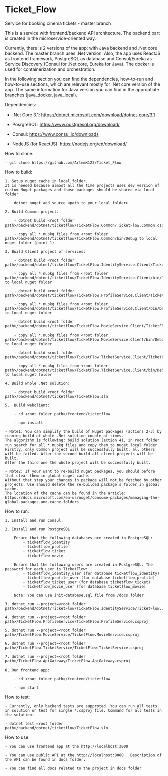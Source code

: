 # Ticket_Flow
Service for booking cinema tickets - master branch

This is a service with frontend/backend API architecture. The backend part is created in the microservice-oriented way.

Currently, there is 2 versions of the app: with Java backend and .Net core backend. The master branch uses .Net version. 
Also, the app uses ReactJS as frontend framework, PostgreSQL as database and Consul/Eureka as Service Discovery (Consul for .Net core, Eureka for Java). 
The docker is used for containerization and orchestration.

In the following section you can find the dependencies, how-to-run and how-to-use sections, which are relevant mostly for .Net core version of the app. 
The same information for Java version you can find in the approptiate branches (java_docker, java_local).

Dependencies:

 - .Net Core 3.1: https://dotnet.microsoft.com/download/dotnet-core/3.1
 
 - PosrgreSQL: https://www.postgresql.org/download/
 
 - Consul: https://www.consul.io/downloads
 
 - NodeJS (for ReactJS): https://nodejs.org/en/download/


How to clone:

    - git clone https://github.com/ArtemK123/Ticket_Flow


How to build:
 
    1. Setup nuget cache in local folder. 
	It is needed because almost all the time projects uses dev version of custom Nuget packages and those packages should be shared via local folder 
	    
		dotnet nuget add source <path to your local folder>
		
	2. Build Common project.
	
		- dotnet build <root folder path>/backend/dotnet/ticketflow/TicketFlow.Common/TicketFlow.Common.csproj
		
		- copy all *.nupkg files from <root folder path>/backend/dotnet/ticketflow/TicketFlow.Common/bin/Debug to local nuget folder (point 1)
		
	3. Build Client project of services:
	
	    - dotnet build <root folder path>/backend/dotnet/ticketflow/TicketFlow.IdentityService.Client/TicketFlow.IdentityService.Client.csproj
		
		- copy all *.nupkg files from <root folder path>/backend/dotnet/ticketflow/TicketFlow.IdentityService.Client/bin/Debug to local nuget folder
		
		- dotnet build <root folder path>/backend/dotnet/ticketflow/TicketFlow.ProfileService.Client/TicketFlow.ProfileService.Client.csproj
		
		- copy all *.nupkg files from <root folder path>/backend/dotnet/ticketflow/TicketFlow.ProfileService.Client/bin/Debug to local nuget folder
		
		- dotnet build <root folder path>/backend/dotnet/ticketflow/TicketFlow.MovieService.Client/TicketFlow.MovieService.Client.csproj
		
		- copy all *.nupkg files from <root folder path>/backend/dotnet/ticketflow/TicketFlow.MovieService.Client/bin/Debug to local nuget folder
		
		- dotnet build <root folder path>/backend/dotnet/ticketflow/TicketFlow.TicketService.Client/TicketFlow.TicketService.Client.csproj
		
		- copy all *.nupkg files from <root folder path>/backend/dotnet/ticketflow/TicketFlow.TicketService.Client/bin/Debug to local nuget folder
		
	4. Build whole .Net solution:
	    
		- dotnet build <root folder path>/backend/dotnet/ticketflow/TicketFlow.sln
		
	5. 	Build webclient:
	    
		- cd <root folder path>/frontend/ticketflow
		
		- npm install
	
	- Note1: You can simplify the build of Nuget packages (actions 2-3) by running build of whole .Net solution couple of times. 
	The algorithm is following: build solution (action 4), in root folder run search for all *.nupkg files and copy them to nuget local folder. 
	Firstly, only Common project will be successfully built, all others will be failed. After the second build all client projects will be built. 
	After the third one the whole project will be successfully built.
	
	- Note2: If your want to re-build nuget packages, you should before that clear them in global nuget cache. 
	Without that step your changes in package will not be fetched by other projects. Use should delete the re-builded package`s folder in global cache. 
	The location of the cache can be found in the article: 
	https://docs.microsoft.com/en-us/nuget/consume-packages/managing-the-global-packages-and-cache-folders
	

How to run:

	1. Install and run Consul.

	2. Install and run PostgreSQL 
	    
		Ensure that the following databases are created in PostgreSQL:
		    - ticketflow_identity
			- ticketflow_profile
			- ticketflow_ticket
			- ticketflow_movie
			
		Ensure that the following users are created in PostgreSQL. The password for each user is TicketFlow:
	        - ticketflow_identity_user (for database ticketflow_identity)
			- ticketflow_profile_user (for database ticketflow_profile)
			- ticketflow_ticket_user (for database ticketflow_ticket)
			- ticketflow_movie_user (for database ticketflow_movie)
			
		Note: You can use init-database.sql file from /docs folder

	3. dotnet run --project=<root folder path>/backend/dotnet/TicketFlow/TicketFlow.IdentityService/TicketFlow.IdentityService.csproj

	4. dotnet run --project=<root folder path>/TicketFlow.ProfileService/TicketFlow.ProfileService.csproj

	5. dotnet run --project=<root folder path>/TicketFlow.MovieService/TicketFlow.MovieService.csproj

	6. dotnet run --project=<root folder path>/TicketFlow.TicketService/TicketFlow.TicketService.csproj

	7. dotnet run --project=<root folder path>/TicketFlow.ApiGateway/TicketFlow.ApiGateway.csproj

    8. Run frontend app:
	
	    - cd <root folder path>/frontend/ticketflow
		
		- npm start
	

How to test:

    - Currently, only backend tests are supproted. You can run all tests in solution or test for single *.csproj file. Command for all tests in the solution:
	
	- dotnet test <root folder path>/backend/dotnet/ticketflow/TicketFlow.sln
	

How to use:

    - You can use frontend app at the http://localhost:3000

    - You can use public API at the http://localhost:8080 . Description of the API can be found in docs folder.
	
	- You can find all docs related to the project in docs folder

